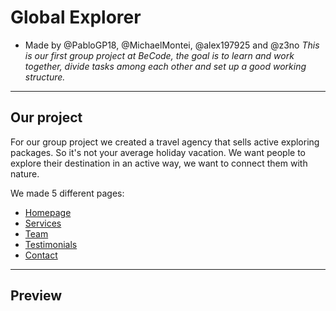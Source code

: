 # Global Explorer
- Made by @PabloGP18, @MichaelMontei, @alex197925 and @z3no
*This is our first group project at BeCode, the goal is to learn and work together, divide tasks among each other and set up a good working structure.*

---

## Our project
For our group project we created a travel agency that sells active exploring packages.
So it's not your average holiday vacation. We want people to explore their destination in an active way, we want to connect them with nature.

We made 5 different pages:

- [Homepage]()
- [Services]()
- [Team]()
- [Testimonials]()
- [Contact]()


---

## Preview
